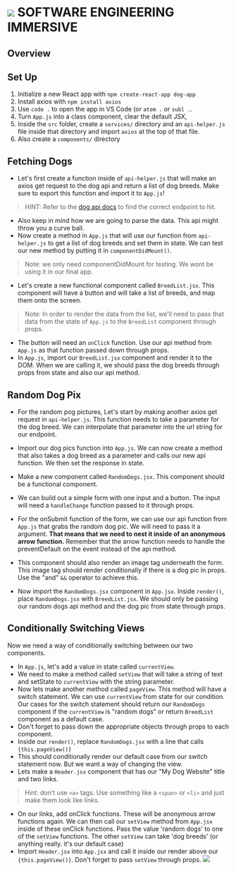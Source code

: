 # ![](https://ga-dash.s3.amazonaws.com/production/assets/logo-9f88ae6c9c3871690e33280fcf557f33.png)  SOFTWARE ENGINEERING IMMERSIVE

## Overview

## Set Up

1. Initialize a new React app with `npm create-react-app dog-app`
2. Install axios with `npm install axios`
3. Use `code .` to open the app in VS Code (or `atom .` or `subl .`. 
4. Turn `App.js` into a class component, clear the default JSX, 
5. Inside the `src` folder, create a `services/` directory and an `api-helper.js` file inside that directory and import `axios` at the top of that file.
6. Also create a `components/` directory


## Fetching Dogs

- Let's first create a function inside of `api-helper.js` that will make an axios get request to the dog api and return a list of dog breeds. Make sure to export this function and import it to `App.js`!
>HINT: Refer to the [dog api docs](https://dog.ceo/dog-api/) to find the correct endpoint to hit.
- Also keep in mind how we are going to parse the data. This api might throw you a curve ball.
- Now create a method in `App.js` that will use our function from `api-helper.js` to get a list of dog breeds and set them in state. We can test our new method by putting it in `componentDidMount()`. 
>Note: we only need componentDidMount for testing. We wont be using it in our final app.

- Let's create a new functional component called `BreedList.jsx`. This component will have a button and will take a list of breeds, and map them onto the screen.
>Note: In order to render the data from the list, we'll need to pass that data from the state of `App.js` to the `BreedList` component through props.
- The button will need an `onClick` function. Use our api method from `App.js` as that function passed down through props.
- In `App.js`, import our `BreedList.jsx` component and render it to the DOM. When we are calling it, we should pass the dog breeds through props from state and also our api method.

## Random Dog Pix

- For the random pog pictures, Let's start by making another axios get request in `api-helper.js`. This function needs to take a parameter for the dog breed. We can interpolate that parameter into the url string for our endpoint.
- Import our dog pics function into `App.js`. We can now create a method that also takes a dog breed as a parameter and calls our new api function. We then set the response in state.

- Make a new component called `RandomDogs.jsx`. This component should be a functional component.
- We can build out a simple form with one input and a button. The input will need a `handleChange` function passed to it through props.

- For the onSubmit function of the form, we can use our api function from `App.js` that grabs the random dog pic. We will need to pass it a argument. **That means that we need to nest it inside of an anonymous arrow function.** Remember that the arrow function needs to handle the preventDefault on the event instead of the api method.
- This component should also render an image tag underneath the form. This image tag should render conditionally if there is a dog pic in props. Use the "and" `&&` operator to achieve this.
- Now import the `RandomDogs.jsx` component in `App.jsx`. Inside `render()`, place `RandomDogs.jsx` with `BreedList.jsx`. We should only be passing our random dogs api method and the dog pic from state through props.

## Conditionally Switching Views

Now we need a way of conditionally switching between our two components. 

- In `App.js`, let's add a value in state called `currentView`.
- We need to make a method called `setView` that will take a string of text and setState to `currentView` with the string parameter.
- Now lets make another method called `pageView`. This method will have a switch statement. We can use `currentView` from state for our condition. Our cases for the switch statement should return our `RandomDogs` component if the `currentView` is "random dogs" or return `BreedList` component as a default case.
- Don't forget to pass down the appropriate objects through props to each component.
- Inside our `render()`, replace `RandomDogs.jsx` with a line that calls `{this.pageView()}`
- This should conditionally render our default case from our switch statement now. But we want a way of changing the view.
- Lets make a `Header.jsx` component that has our "My Dog Website" title and two links. 
>Hint: don't use `<a>` tags. Use something like a `<span>` or `<li>` and just make them look like links.
- On our links, add onClick functions. These will be anonymous arrow functions again. We can then call our `setView` method from `App.jsx` inside of these onClick functions. Pass the value 'random dogs' to one of the `setView` functions. The other `setView` can take 'dog breeds' (or anything really. it's our default case)
- Import `Header.jsx` into `App.jsx` and call it inside our render above our `{this.pageView()}`. Don't forget to pass `setView` through props. 
![](https://media3.giphy.com/media/Yx5ns1mSPBle0/giphy.gif)
